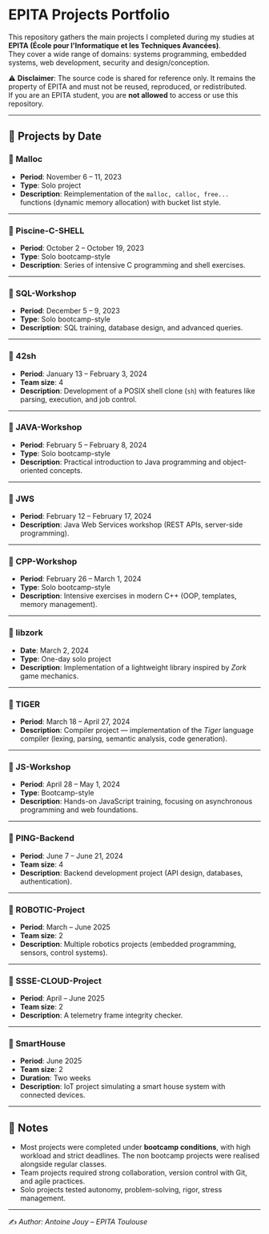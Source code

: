 # EPITA Projects Portfolio

This repository gathers the main projects I completed during my studies at **EPITA (École pour l'Informatique et les Techniques Avancées)**.  
They cover a wide range of domains: systems programming, embedded systems, web development, security and design/conception.  

⚠️ **Disclaimer**: The source code is shared for reference only. It remains the property of EPITA and must not be reused, reproduced, or redistributed.  
If you are an EPITA student, you are **not allowed** to access or use this repository.

---

## 📂 Projects by Date

### 🔹 Malloc  
- **Period**: November 6 – 11, 2023  
- **Type**: Solo project  
- **Description**: Reimplementation of the `malloc, calloc, free...` functions (dynamic memory allocation) with bucket list style.

---

### 🔹 Piscine-C-SHELL  
- **Period**: October 2 – October 19, 2023  
- **Type**: Solo bootcamp-style  
- **Description**: Series of intensive C programming and shell exercises.  

---

### 🔹 SQL-Workshop  
- **Period**: December 5 – 9, 2023  
- **Type**: Solo bootcamp-style  
- **Description**: SQL training, database design, and advanced queries.  

---

### 🔹 42sh  
- **Period**: January 13 – February 3, 2024  
- **Team size**: 4  
- **Description**: Development of a POSIX shell clone (`sh`) with features like parsing, execution, and job control.  

---

### 🔹 JAVA-Workshop  
- **Period**: February 5 – February 8, 2024  
- **Type**: Solo bootcamp-style  
- **Description**: Practical introduction to Java programming and object-oriented concepts.  

---

### 🔹 JWS  
- **Period**: February 12 – February 17, 2024  
- **Description**: Java Web Services workshop (REST APIs, server-side programming).  

---

### 🔹 CPP-Workshop  
- **Period**: February 26 – March 1, 2024  
- **Type**: Solo bootcamp-style  
- **Description**: Intensive exercises in modern C++ (OOP, templates, memory management).  

---

### 🔹 libzork  
- **Date**: March 2, 2024  
- **Type**: One-day solo project  
- **Description**: Implementation of a lightweight library inspired by *Zork* game mechanics.  

---

### 🔹 TIGER  
- **Period**: March 18 – April 27, 2024  
- **Description**: Compiler project — implementation of the *Tiger* language compiler (lexing, parsing, semantic analysis, code generation).  

---

### 🔹 JS-Workshop  
- **Period**: April 28 – May 1, 2024  
- **Type**: Bootcamp-style  
- **Description**: Hands-on JavaScript training, focusing on asynchronous programming and web foundations.  

---

### 🔹 PING-Backend  
- **Period**: June 7 – June 21, 2024  
- **Team size**: 4  
- **Description**: Backend development project (API design, databases, authentication).  

---

### 🔹 ROBOTIC-Project  
- **Period**: March – June 2025  
- **Team size**: 2  
- **Description**: Multiple robotics projects (embedded programming, sensors, control systems).  

---

### 🔹 SSSE-CLOUD-Project  
- **Period**: April – June 2025  
- **Team size**: 2  
- **Description**: A telemetry frame integrity checker.

---

### 🔹 SmartHouse  
- **Period**: June 2025  
- **Team size**: 2  
- **Duration**: Two weeks  
- **Description**: IoT project simulating a smart house system with connected devices.  

---

## 📌 Notes
- Most projects were completed under **bootcamp conditions**, with high workload and strict deadlines. The non bootcamp projects were realised alongside regular classes. 
- Team projects required strong collaboration, version control with Git, and agile practices.  
- Solo projects tested autonomy, problem-solving, rigor, stress management. 

---

✍️ *Author: Antoine Jouy – EPITA Toulouse*


